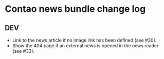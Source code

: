 # Contao news bundle change log

## DEV

 * Link to the news article if no image link has been defined (see #30).
 * Show the 404 page if an external news is opened in the news reader (see #33).
